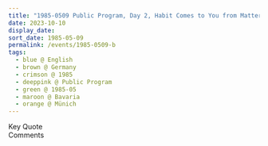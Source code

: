 ```yaml
---
title: "1985-0509 Public Program, Day 2, Habit Comes to You from Matter, Münich, Bavaria, Germany"
date: 2023-10-10
display_date: 
sort_date: 1985-05-09
permalink: /events/1985-0509-b
tags:
  - blue @ English
  - brown @ Germany
  - crimson @ 1985
  - deeppink @ Public Program
  - green @ 1985-05
  - maroon @ Bavaria
  - orange @ Münich
---
```


<wave-list>
  <list-title color="green" width="75">Key Quote</list-title>
  <list-item color="BlanchedAlmond"  width="200"></list-item>
  <list-item color="Lavender"></list-item>
  <list-item color="BlanchedAlmond"></list-item>
</wave-list>

<br>

<wave-list>
  <list-title color="green" width="75">Comments</list-title>
  <list-item color="BlanchedAlmond"  width="200"></list-item>
  <list-item color="Lavender"></list-item>
  <list-item color="BlanchedAlmond"></list-item>
</wave-list>
